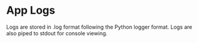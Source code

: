 # App Logs

Logs are stored in .log format following the Python logger format.
Logs are also piped to stdout for console viewing.
